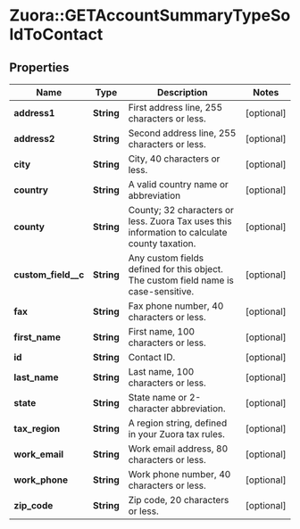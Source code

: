 # Zuora::GETAccountSummaryTypeSoldToContact

## Properties
Name | Type | Description | Notes
------------ | ------------- | ------------- | -------------
**address1** | **String** | First address line, 255 characters or less.  | [optional] 
**address2** | **String** | Second address line, 255 characters or less.  | [optional] 
**city** | **String** | City, 40 characters or less.  | [optional] 
**country** | **String** | A valid country name or abbreviation  | [optional] 
**county** | **String** | County; 32 characters or less. Zuora Tax uses this information to calculate county taxation.           | [optional] 
**custom_field__c** | **String** | Any custom fields defined for this object. The custom field name is case-sensitive.  | [optional] 
**fax** | **String** | Fax phone number, 40 characters or less.  | [optional] 
**first_name** | **String** | First name, 100 characters or less.  | [optional] 
**id** | **String** | Contact ID.  | [optional] 
**last_name** | **String** | Last name, 100 characters or less.  | [optional] 
**state** | **String** | State name or 2-character abbreviation.  | [optional] 
**tax_region** | **String** | A region string, defined in your Zuora tax rules.  | [optional] 
**work_email** | **String** | Work email address, 80 characters or less.  | [optional] 
**work_phone** | **String** | Work phone number, 40 characters or less.  | [optional] 
**zip_code** | **String** | Zip code, 20 characters or less.  | [optional] 


